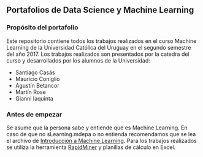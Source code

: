 ## Portafolios de Data Science y Machine Learning

### Propósito del portafolio
Este repositorio contiene todos los trabajos realizados en el curso Machine Learning de la Universidad Católica del Uruguay en el segundo semestre del año 2017. Los trabajos realizados son presentados por la catedra del curso y desarrollados por los alumnos de la Universidad:
* Santiago Casás
* Mauricio Coniglio
* Agustín Betancor
* Martín Rose
* Gianni Iaquinta

### Antes de empezar
Se asume que la persona sabe y entiende que es Machine Learning. 
En caso de que no sLearning.mdepa o no entienda recomendamos que se lea el archivo de [Introducción a Machine Learning](introduccion-a-machine-learning.md).
Para los trabajos realizados se utiliza la herramienta [RapidMiner](https://docs.rapidminer.com) y planillas de cálculo en Excel.
